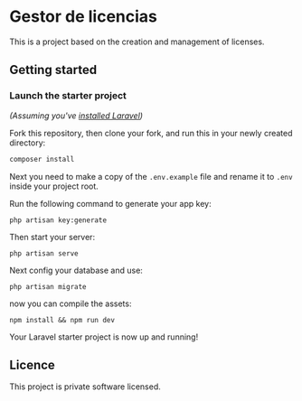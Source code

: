 # Gestor de licencias

This is a project based on the creation and management of licenses.

## Getting started

### Launch the starter project

*(Assuming you've [installed Laravel](https://laravel.com/docs/7.x))*

Fork this repository, then clone your fork, and run this in your newly created directory:

``` bash
composer install
```

Next you need to make a copy of the `.env.example` file and rename it to `.env` inside your project root.

Run the following command to generate your app key:

```
php artisan key:generate
```

Then start your server:

```
php artisan serve
```

Next config your database and use:
```
php artisan migrate
```

now you can compile the assets:
```
npm install && npm run dev
```

Your Laravel starter project is now up and running! 


## Licence
This project is private software licensed.